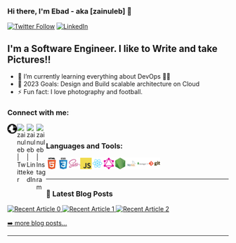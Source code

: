 ### Hi there, I'm Ebad - aka [zainuleb] 👋 

[![Twitter Follow](https://img.shields.io/twitter/follow/zainuleb?color=1DA1F2&logo=twitter&style=for-the-badge)](https://twitter.com/intent/follow?original_referer=https%3A%2F%2Fgithub.com%2Fzainuleb&screen_name=zainuleb)
[![LinkedIn][linkedin-shield]][linkedin-url]

## I'm a Software Engineer. I like to Write and take Pictures!!

- 🌱 I’m currently learning everything about DevOps 👨‍💻
- 🥅 2023 Goals: Design and Build scalable architecture on Cloud
- ⚡ Fun fact: I love photography and football.

### Connect with me:

[<img align="left" alt="zainuleb.com" width="22px" src="https://raw.githubusercontent.com/iconic/open-iconic/master/svg/globe.svg" />][website]
[<img align="left" alt="zainuleb | Twitter" width="22px" src="https://cdn.jsdelivr.net/npm/simple-icons@v3/icons/twitter.svg" />][twitter]
[<img align="left" alt="zainuleb | LinkedIn" width="22px" src="https://cdn.jsdelivr.net/npm/simple-icons@v3/icons/linkedin.svg" />][linkedin-url]
[<img align="left" alt="zainuleb | Instagram" width="22px" src="https://cdn.jsdelivr.net/npm/simple-icons@v3/icons/instagram.svg" />][instagram]

<br />

### Languages and Tools:


[<img align="left" alt="HTML5" width="26px" src="https://raw.githubusercontent.com/github/explore/80688e429a7d4ef2fca1e82350fe8e3517d3494d/topics/html/html.png" />][website]
[<img align="left" alt="CSS3" width="26px" src="https://raw.githubusercontent.com/github/explore/80688e429a7d4ef2fca1e82350fe8e3517d3494d/topics/css/css.png" />][website]
[<img align="left" alt="Sass" width="26px" src="https://raw.githubusercontent.com/github/explore/80688e429a7d4ef2fca1e82350fe8e3517d3494d/topics/sass/sass.png" />][website]
[<img align="left" alt="JavaScript" width="26px" src="https://raw.githubusercontent.com/github/explore/80688e429a7d4ef2fca1e82350fe8e3517d3494d/topics/javascript/javascript.png" />][website]
[<img align="left" alt="React" width="26px" src="https://raw.githubusercontent.com/github/explore/80688e429a7d4ef2fca1e82350fe8e3517d3494d/topics/react/react.png" />][website]
[<img align="left" alt="GraphQL" width="26px" src="https://raw.githubusercontent.com/github/explore/80688e429a7d4ef2fca1e82350fe8e3517d3494d/topics/graphql/graphql.png" />][website]
[<img align="left" alt="Node.js" width="26px" src="https://raw.githubusercontent.com/github/explore/80688e429a7d4ef2fca1e82350fe8e3517d3494d/topics/nodejs/nodejs.png" />][website]
[<img align="left" alt="MySQL" width="26px" src="https://raw.githubusercontent.com/github/explore/80688e429a7d4ef2fca1e82350fe8e3517d3494d/topics/mysql/mysql.png" />][website]
[<img align="left" alt="MongoDB" width="26px" src="https://raw.githubusercontent.com/github/explore/80688e429a7d4ef2fca1e82350fe8e3517d3494d/topics/mongodb/mongodb.png" />][website]
[<img align="left" alt="Git" width="26px" src="https://raw.githubusercontent.com/github/explore/80688e429a7d4ef2fca1e82350fe8e3517d3494d/topics/git/git.png" />][website]

<br />
<br />

---

### 📕 Latest Blog Posts

<!-- BLOG-POST-LIST:START -->
<a target="_blank" href="https://github-readme-medium-recent-article.vercel.app/medium/@zainulebadd/0"><img src="https://github-readme-medium-recent-article.vercel.app/medium/@zainulebadd/0" alt="Recent Article 0">
<a target="_blank" href="https://github-readme-medium-recent-article.vercel.app/medium/@zainulebadd/0"><img src="https://github-readme-medium-recent-article.vercel.app/medium/@zainulebadd/1" alt="Recent Article 1"> 
<a target="_blank" href="https://github-readme-medium-recent-article.vercel.app/medium/@zainulebadd/0"><img src="https://github-readme-medium-recent-article.vercel.app/medium/@zainulebadd/2" alt="Recent Article 2"> 
<!-- BLOG-POST-LIST:END -->

➡️ [more blog posts...](https://zainulebadd.medium.com)

---
[website]: https://zainulebadd.medium.com
[twitter]: https://twitter.com/zainuleb
[instagram]: https://www.instagram.com/zainuleb
[linkedin-url]: https://www.linkedin.com/in/zainuleb/
[linkedin-shield]: https://img.shields.io/badge/-LinkedIn-black.svg?style=for-the-badge&logo=linkedin&colorB=555
